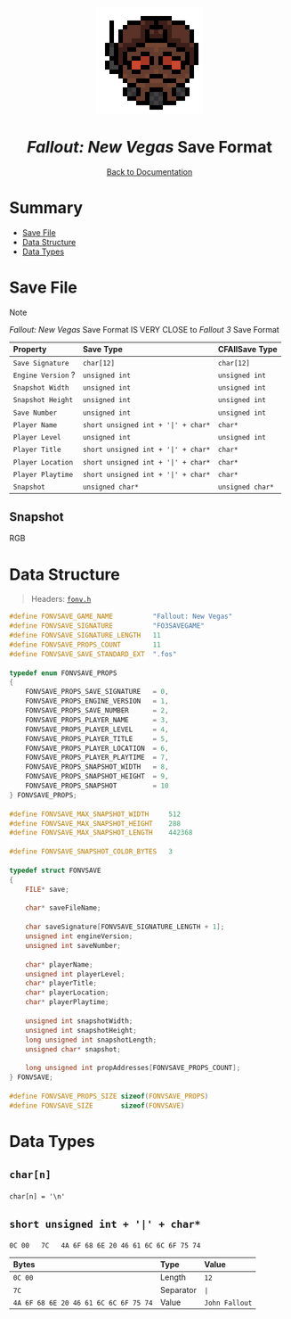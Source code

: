 <div align="center">

![Fallout: New Vegas Logo 192x192](../assets/fonv/fonv_logo_192x192.png)

# *Fallout: New Vegas* Save Format

[Back to Documentation](../DOCS.md)

</div>



# Summary

* [Save File](#save-file)
* [Data Structure](#data-structure)
* [Data Types](#data-types)



# Save File

> [!NOTE]
> *Fallout: New Vegas* Save Format IS VERY CLOSE to *Fallout 3* Save Format

| Property           | Save Type                           | CFAllSave Type   |
| :----------------- | :---------------------------------- | :--------------- |
| `Save Signature`   | `char[12]`                          | `char[12]`       |
| `Engine Version` ? | `unsigned int`                      | `unsigned int`   |
| `Snapshot Width`   | `unsigned int`                      | `unsigned int`   |
| `Snapshot Height`  | `unsigned int`                      | `unsigned int`   |
| `Save Number`      | `unsigned int`                      | `unsigned int`   |
| `Player Name`      | `short unsigned int + '\|' + char*` | `char*`          |
| `Player Level`     | `unsigned int`                      | `unsigned int`   |
| `Player Title`     | `short unsigned int + '\|' + char*` | `char*`          |
| `Player Location`  | `short unsigned int + '\|' + char*` | `char*`          |
| `Player Playtime`  | `short unsigned int + '\|' + char*` | `char*`          |
| `Snapshot`         | `unsigned char*`                    | `unsigned char*` |

## Snapshot

RGB



# Data Structure

> Headers: [`fonv.h`](../src/fonv.h)

```c
#define FONVSAVE_GAME_NAME          "Fallout: New Vegas"
#define FONVSAVE_SIGNATURE          "FO3SAVEGAME"
#define FONVSAVE_SIGNATURE_LENGTH   11
#define FONVSAVE_PROPS_COUNT        11
#define FONVSAVE_SAVE_STANDARD_EXT  ".fos"

typedef enum FONVSAVE_PROPS
{
    FONVSAVE_PROPS_SAVE_SIGNATURE   = 0,
    FONVSAVE_PROPS_ENGINE_VERSION   = 1,
    FONVSAVE_PROPS_SAVE_NUMBER      = 2,
    FONVSAVE_PROPS_PLAYER_NAME      = 3,
    FONVSAVE_PROPS_PLAYER_LEVEL     = 4,
    FONVSAVE_PROPS_PLAYER_TITLE     = 5,
    FONVSAVE_PROPS_PLAYER_LOCATION  = 6,
    FONVSAVE_PROPS_PLAYER_PLAYTIME  = 7,
    FONVSAVE_PROPS_SNAPSHOT_WIDTH   = 8,
    FONVSAVE_PROPS_SNAPSHOT_HEIGHT  = 9,
    FONVSAVE_PROPS_SNAPSHOT         = 10
} FONVSAVE_PROPS;

#define FONVSAVE_MAX_SNAPSHOT_WIDTH     512
#define FONVSAVE_MAX_SNAPSHOT_HEIGHT    288
#define FONVSAVE_MAX_SNAPSHOT_LENGTH    442368

#define FONVSAVE_SNAPSHOT_COLOR_BYTES   3

typedef struct FONVSAVE
{
    FILE* save;

    char* saveFileName;

    char saveSignature[FONVSAVE_SIGNATURE_LENGTH + 1];
    unsigned int engineVersion;
    unsigned int saveNumber;

    char* playerName;
    unsigned int playerLevel;
    char* playerTitle;
    char* playerLocation;
    char* playerPlaytime;

    unsigned int snapshotWidth;
    unsigned int snapshotHeight;
    long unsigned int snapshotLength;
    unsigned char* snapshot;

    long unsigned int propAddresses[FONVSAVE_PROPS_COUNT];
} FONVSAVE;

#define FONVSAVE_PROPS_SIZE sizeof(FONVSAVE_PROPS)
#define FONVSAVE_SIZE       sizeof(FONVSAVE)
```



# Data Types

## `char[n]`

`char[n] = '\n'`

## `short unsigned int + '|' + char*`

```binary
0C 00   7C   4A 6F 68 6E 20 46 61 6C 6C 6F 75 74
```

| Bytes                                 | Type      | Value          |
| :------------------------------------ | :-------- | :------------- |
| `0C 00`                               | Length    | `12`           |
| `7C`                                  | Separator | `\|`           |
| `4A 6F 68 6E 20 46 61 6C 6C 6F 75 74` | Value     | `John Fallout` |
